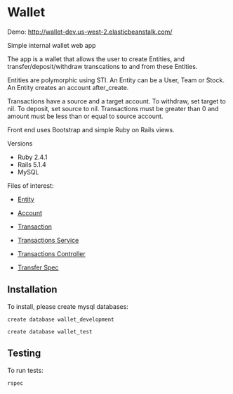 # Wallet

Demo: http://wallet-dev.us-west-2.elasticbeanstalk.com/

Simple internal wallet web app

The app is a wallet that allows the user to create Entities, and transfer/deposit/withdraw transcations to and from these Entities.

Entities are polymorphic using STI. An Entity can be a User, Team or Stock. An Entity creates an account after_create.

Transactions have a source and a target account. To withdraw, set target to nil. To deposit, set source to nil. Transactions must be greater than 0 and amount must be less than or equal to source account.

Front end uses Bootstrap and simple Ruby on Rails views.

Versions

* Ruby 2.4.1 
* Rails 5.1.4
* MySQL
 
Files of interest:

* [Entity](app/models/entity.rb)

* [Account](app/models/account.rb)

* [Transaction](app/models/transaction.rb)

* [Transactions Service](app/services/transaction_service.rb)

* [Transactions Controller](app/controllers/transactions_controller.rb)

* [Transfer Spec ](spec/features/transfers_spec.rb)

## Installation

To install, please create mysql databases:

`create database wallet_development`

`create database wallet_test`

## Testing

To run tests:

`rspec`


